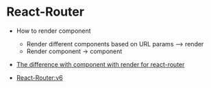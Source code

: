 # React-Router

- How to render component
  - Render different components based on URL params --> render
  - Render component -> component

- [The difference with component with render for react-router](https://stackoverflow.com/questions/48150567/react-router-difference-between-component-and-render)
- [React-Router:v6](https://ui.dev/react-router-tutorial/)
  
